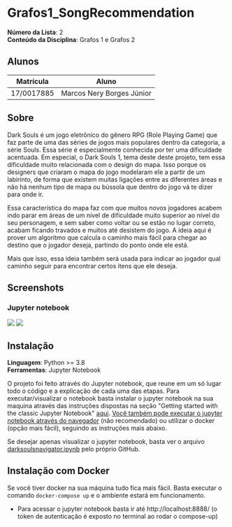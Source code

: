 # Grafos1_SongRecommendation

**Número da Lista**: 2<br>
**Conteúdo da Disciplina**: Grafos 1 e Grafos 2<br>

## Alunos
|Matrícula | Aluno |
| -- | -- |
| 17/0017885  | Marcos Nery Borges Júnior |

## Sobre 
Dark Souls é um jogo eletrônico do gênero RPG (Role Playing Game) que faz parte de uma das séries de jogos mais populares dentro da categoria, a série Souls. Essa série é especialmente conhecida por ter uma dificuldade acentuada. Em especial, o Dark Souls 1, tema deste deste projeto, tem essa dificuldade muito relacionada com o design do mapa. Isso porque os designers que criaram o mapa do jogo modelaram ele a partir de um labirinto, de forma que existem muitas ligações entre as diferentes áreas e não há nenhum tipo de mapa ou bússola que dentro do jogo vá te dizer para onde ir.

Essa característica do mapa faz com que muitos novos jogadores acabem indo parar em áreas de um nível de dificuldade muito superior ao nível do seu personagem, e sem saber como voltar ou se estão no lugar correto, acabam ficando travados e muitos até desistem do jogo. A ideia aqui é prover um algoritmo que calcula o caminho mais fácil para chegar ao destino que o jogador deseja, partindo do ponto onde ele está.

Mais que isso, essa ideia também será usada para indicar ao jogador qual caminho seguir para encontrar certos itens que ele deseja.

## Screenshots
### Jupyter notebook
<img style="max-width: 800px" src="notebook1.png">
<img style="max-width: 800px" src="notebook2.png">

## Instalação 
**Linguagem**: Python >= 3.8 <br>
**Ferramentas**: Jupyter Notebook <br>


O projeto foi feito através do Jupyter notebook, que reune em um só lugar todo o código e a explicação de cada uma das etapas. 
Para executar/visualizar o notebook basta instalar o jupyter notebook na sua maquina através das instruções dispostas na seção "Getting started with the classic Jupyter Notebook" [aqui](https://jupyter.org/install). [Você também pode executar o jupyter notebook através do navegador](https://mybinder.org/v2/gh/ipython/ipython-in-depth/master?filepath=binder/Index.ipynb) (não recomendado) ou utilizar o docker (opção mais fácil), seguindo as instruções mais abaixo.

Se desejar apenas visualizar o jupyter notebook, basta ver o arquivo [darksoulsnavigator.ipynb](https://github.com/projeto-de-algoritmos/Grafos1_SongRecommendation/blob/master/songs_recommendation.ipynb) pelo próprio GitHub.


## Instalação com Docker

Se você tiver docker na sua máquina tudo fica mais fácil. Basta executar o comando `docker-compose up` e o ambiente estará em funcionamento.
  
  * Para acessar o jupyter notebook basta ir até http://localhost:8888/ (o token de autenticação é exposto no terminal ao rodar o compose-up)


